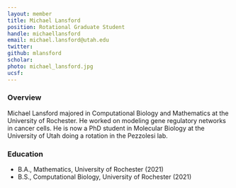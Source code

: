 ```yaml
---
layout: member
title: Michael Lansford
position: Rotational Graduate Student
handle: michaellansford
email: michael.lansford@utah.edu
twitter: 
github: mlansford
scholar: 
photo: michael_lansford.jpg
ucsf: 
---
```


### Overview

Michael Lansford majored in Computational Biology and Mathematics at the University of Rochester. He worked on modeling gene regulatory networks in cancer cells. He is now a PhD student in Molecular Biology at the University of Utah doing a rotation in the Pezzolesi lab.

### Education
- B.A., Mathematics, University of Rochester (2021)
- B.S., Computational Biology, University of Rochester (2021)
